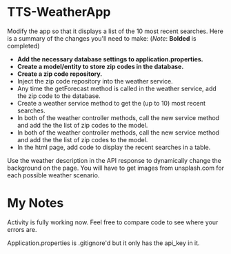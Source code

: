 # TTS-WeatherApp

Modify the app so that it displays a list of the 10 most recent searches. Here is a summary of the changes you'll need to make: (*Note*: **Bolded** is completed)
* **Add the necessary database settings to application.properties.**
* **Create a model/entity to store zip codes in the database.**
* **Create a zip code repository.**
* Inject the zip code repository into the weather service.
* Any time the getForecast method is called in the weather service, add the zip code to the database.
* Create a weather service method to get the (up to 10) most recent searches.
* In both of the weather controller methods, call the new service method and add the the list of zip codes to the model.
* In both of the weather controller methods, call the new service method and add the the list of zip codes to the model.
* In the html page, add code to display the recent searches in a table.

Use the weather description in the API response to dynamically change the background on the page. You will have to get images from unsplash.com for each possible weather scenario.


# My Notes
Activity is fully working now. Feel free to compare code to see where your errors are.

Application.properties is .gitignore'd but it only has the api_key in it.
